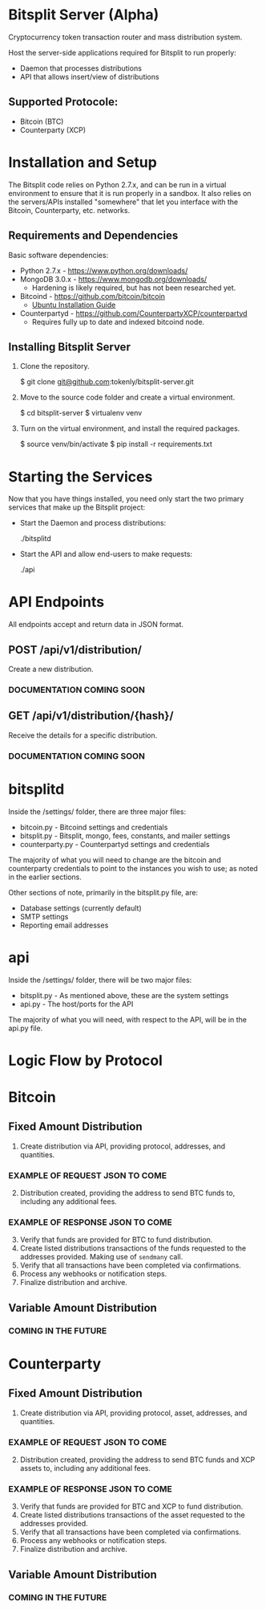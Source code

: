 # Bitsplit Server (Alpha)

Cryptocurrency token transaction router and mass distribution system.

Host the server-side applications required for Bitsplit to run properly:
* Daemon that processes distributions
* API that allows insert/view of distributions

## Supported Protocole:
* Bitcoin (BTC)
* Counterparty (XCP)


# Installation and Setup
The Bitsplit code relies on Python 2.7.x, and can be run in a virtual
environment to ensure that it is run properly in a sandbox.  It also
relies on the servers/APIs installed "somewhere" that let you interface
with the Bitcoin, Counterparty, etc. networks.

## Requirements and Dependencies
Basic software dependencies:

* Python 2.7.x - https://www.python.org/downloads/
* MongoDB 3.0.x - https://www.mongodb.org/downloads/
    * Hardening is likely required, but has not been researched yet.
* Bitcoind - https://github.com/bitcoin/bitcoin
    * [Ubuntu Installation Guide](http://virtuedev.com/bitcoin/guide-to-compile-install-bitcoind-on-ubuntu-12-04-using-virtualbox/)
* Counterpartyd - https://github.com/CounterpartyXCP/counterpartyd
    * Requires fully up to date and indexed bitcoind node.


## Installing Bitsplit Server
1. Clone the repository.

    $ git clone git@github.com:tokenly/bitsplit-server.git

2. Move to the source code folder and create a virtual environment.

    $ cd bitsplit-server
    $ virtualenv venv

3. Turn on the virtual environment, and install the required packages.

    $ source venv/bin/activate
    $ pip install -r requirements.txt

# Starting the Services
Now that you have things installed, you need only start the two primary
services that make up the Bitsplit project:

* Start the Daemon and process distributions:

    ./bitsplitd

* Start the API and allow end-users to make requests:

    ./api


# API Endpoints
All endpoints accept and return data in JSON format.

## POST /api/v1/distribution/
Create a new distribution.
### DOCUMENTATION COMING SOON

## GET /api/v1/distribution/{hash}/
Receive the details for a specific distribution.
### DOCUMENTATION COMING SOON

# bitsplitd
Inside the /settings/ folder, there are three major files:

- bitcoin.py - Bitcoind settings and credentials
- bitsplit.py - Bitsplit, mongo, fees, constants, and mailer settings
- counterparty.py - Counterpartyd settings and credentials

The majority of what you will need to change are the bitcoin and
counterparty credentials to point to the instances you wish to use; as
noted in the earlier sections.

Other sections of note, primarily in the bitsplit.py file, are:

- Database settings (currently default)
- SMTP settings
- Reporting email addresses

# api
Inside the /settings/ folder, there will be two major files:

- bitsplit.py - As mentioned above, these are the system settings
- api.py - The host/ports for the API

The majority of what you will need, with respect to the API, will be in
the api.py file.

# Logic Flow by Protocol
# Bitcoin
## Fixed Amount Distribution
1. Create distribution via API, providing protocol, addresses, and
   quantities.
### EXAMPLE OF REQUEST JSON TO COME
2. Distribution created, providing the address to send BTC funds to,
   including any additional fees.
### EXAMPLE OF RESPONSE JSON TO COME
3. Verify that funds are provided for BTC to fund distribution.
4. Create listed distributions transactions of the funds requested to
   the addresses provided. Making use of `sendmany` call.
5. Verify that all transactions have been completed via confirmations.
6. Process any webhooks or notification steps.
7. Finalize distribution and archive.

## Variable Amount Distribution
### COMING IN THE FUTURE


# Counterparty
## Fixed Amount Distribution
1. Create distribution via API, providing protocol, asset, addresses,
   and quantities.
### EXAMPLE OF REQUEST JSON TO COME
2. Distribution created, providing the address to send BTC funds and XCP
   assets to, including any additional fees.
### EXAMPLE OF RESPONSE JSON TO COME
3. Verify that funds are provided for BTC and XCP to fund distribution.
4. Create listed distributions transactions of the asset requested to
   the addresses provided.
5. Verify that all transactions have been completed via confirmations.
6. Process any webhooks or notification steps.
7. Finalize distribution and archive.

## Variable Amount Distribution
### COMING IN THE FUTURE
